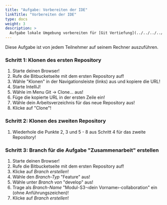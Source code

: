 ```yaml
---
title: "Aufgabe: Vorbereiten der IDE"
linkTitle: "Vorbereiten der IDE"
type: docs
weight: 3
description: >
  Aufgabe lokale Umgebung vorbereiten für [Git Vertiefung](../../../../docs/git/vertiefung/preliminaries)
---
```


Diese Aufgabe ist von jedem Teilnehmer auf seinem Rechner auszuführen.

### Schritt 1: Klonen des ersten Repository

1. Starte deinen Browser!
2. Rufe die Bitbucketseite mit dem ersten Repository auf!
3. Wähle "Klonen" in der Navigationsleiste (links) aus und kopiere die URL!
4. Starte IntelliJ!
5. Wähle im Menu Git -> Clone... aus!
6. Füge die kopierte URL in der ersten Zeile ein!
7. Wähle dein Arbeitsverzeichnis für das neue Repository aus!
8. Klicke auf "Clone"!

### Schritt 2: Klonen des zweiten Repository

1. Wiederhole die Punkte 2, 3 und 5 - 8 aus Schritt 4 für das zweite Repository!

### Schritt 3: Branch für die Aufgabe "Zusammenarbeit" erstellen

1. Starte deinen Browser!
2. Rufe die Bitbucketseite mit dem ersten Repository auf!
3. Klicke auf _Branch erstellen_!
4. Wähle den _Branch-Typ_ "Feature" aus!
5. Wähle unter _Branch von_ "develop" aus!
6. Trage als _Branch-Name_ "Modul-S3-‹dein Vorname›-collaboration" ein (ohne Anführungszeichen)!
7. Klicke auf _Branch erstellen_!
